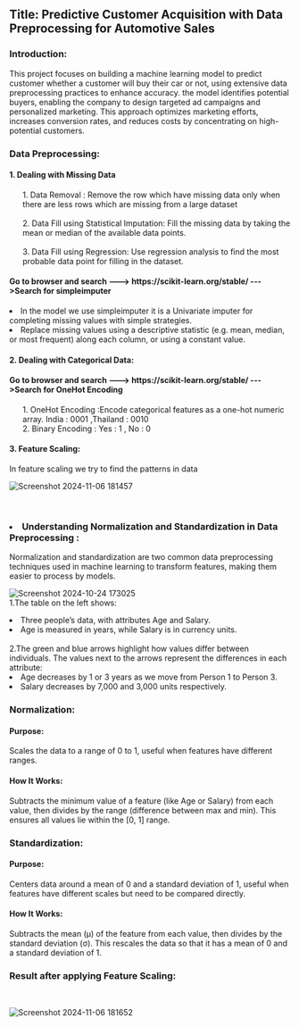 
<h2>Title: Predictive Customer Acquisition with Data Preprocessing for Automotive Sales</h2>

<h3>Introduction: </h3>
<div>This project focuses on building a machine learning model to predict customer whether a customer will buy their car or not, using extensive data preprocessing practices to enhance accuracy. the model identifies potential buyers, enabling the company to design targeted ad campaigns and personalized marketing. This approach optimizes marketing efforts, increases conversion rates, and reduces costs by concentrating on high-potential customers.</div>
<h3>Data Preprocessing: </h3>
<h4>1. Dealing with Missing Data</h4>

<div><ol> 1. Data Removal : Remove the row which have missing data only when there are less rows which are missing from a large dataset <br><br>
2. Data Fill using Statistical Imputation: Fill the missing data by taking the mean or median of the available data points.<br><br>
3. Data Fill using Regression: Use regression analysis to find the most probable data point for filling in the dataset.</ol></div>
<h4>Go to browser and search ---> https://scikit-learn.org/stable/ --->Search for simpleimputer </h4>
<div><li>In the model we use simpleimputer it is a Univariate imputer for completing missing values with simple strategies.
<li>Replace missing values using a descriptive statistic (e.g. mean, median, or most frequent) along each column, or using a constant value.
<br> </div>
<h4>2. Dealing with Categorical Data: </h4>
  <h4>Go to browser and search ---> https://scikit-learn.org/stable/ --->Search for OneHot Encoding  </h4>
<ol> 1. OneHot Encoding :Encode categorical features as a one-hot numeric array. 
India : 0001 ,Thailand : 0010 <br>
2. Binary Encoding : Yes : 1 , No : 0 </ol>
<h4>3. Feature Scaling: </h4>
In feature scaling we try to find the patterns in data 
 
![Screenshot 2024-11-06 181457](https://github.com/user-attachments/assets/1ea6dd93-6202-4388-8caf-372a0902b3d1)

<br>
<div><h3><li>Understanding Normalization and Standardization in Data Preprocessing :</h3>
Normalization and standardization are two common data preprocessing techniques used in machine learning to transform features, making them easier to process by models. 
<br>

![Screenshot 2024-10-24 173025](https://github.com/user-attachments/assets/ea8a88b0-7718-49dd-a503-1a0ec421de5c)
<br>
1.The table on the left shows:
<li>Three people’s data, with attributes Age and Salary.
<li>Age is measured in years, while Salary is in currency units.
  <br><br>
2.The green and blue arrows highlight how values differ between individuals. The values next to the arrows represent the differences in each attribute:
<li>Age decreases by 1 or 3 years as we move from Person 1 to Person 3.
<li>Salary decreases by 7,000 and 3,000 units respectively.
  <br>
<h3>Normalization: </h3>
<h4>Purpose:</h4> Scales the data to a range of 0 to 1, useful when features have different ranges.
<h4>How It Works:</h4> Subtracts the minimum value of a feature (like Age or Salary) from each value, then divides by the range (difference between max and min). This ensures all values lie within the [0, 1] range.
<br>
<h3>Standardization: </h3>
<h4>Purpose:</h4> Centers data around a mean of 0 and a standard deviation of 1, useful when features have different scales but need to be compared directly.
<h4>How It Works:</h4> Subtracts the mean (μ) of the feature from each value, then divides by the standard deviation (σ). This rescales the data so that it has a mean of 0 and a standard deviation of 1.
<h3>Result after applying Feature Scaling: </h3></din>
   <br>

        
![Screenshot 2024-11-06 181652](https://github.com/user-attachments/assets/9ed87ea3-fef3-4b57-8899-2200854d6be2)

